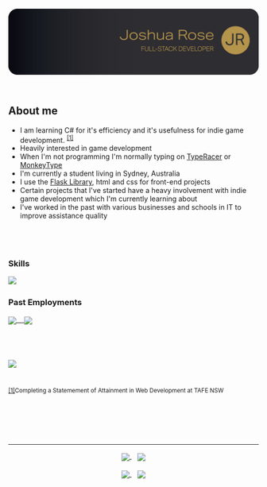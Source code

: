<html>
  <p>
    <a href="https://github.com/JoshuaDanielRose">
      <img align="center" src="https://github.com/JoshuaDanielRose/JoshuaDanielRose/blob/main/res/MAIN.jpg?raw=true"/>
    </a>
  </p>

  <br>
  
  <h2>About me</h2>
  <p>
    <!-- <a href="https://github.com/kittinan/spotify-github-profile">
      <img align="right" width="230px" src="https://spotify-github-profile.vercel.app/api/view?uid=q8hkj695x2mvn1uypwrtbvbge&cover_image=true&theme=default&bar_color=53b14f&bar_color_cover=true"/>
    </a>
  </p> --->
  <p width="20px">
    <ul>
      <li>I am learning C# for it's efficiency and it's usefulness for indie game development.<i></i> <sup><a href="#-2">[1] </sup></a></li>
      <li>Heavily interested in game development</li>
      <li>When I'm not programming I'm normally typing on <a href="https://play.typeracer.com/">TypeRacer</a> or <a href="https://monkeytype.com/">MonkeyType</a></li>
      <li>I'm currently a student living in Sydney, Australia</li>
      <li>I use the <a href="https://flask.palletsprojects.com/en/2.1.x/">Flask Library</a>, html and css for front-end projects</li>
      <li>Certain projects that I've started have a heavy involvement with indie game development which I'm currently learning about</li>
      <li>I've worked in the past with various businesses and schools in IT to improve assistance quality</li>
    </ul>
  </p>
  <!-- 
          EMPTY BOX TO FILL SPACE BELOW 
          <img align="center" height="10px"></img>
  --->
  <h2>&nbsp</h2>

  <p>
    <p>
      <h3>Skills</h3>
      <img src="https://skillicons.dev/icons?i=vim,py,html,css,flask,md,neovim,cs"/>
    </p>
    <p>
      <h3 align="left">Past Employments</h3>
      <a href="https://www.bravurasolutions.com/australia/">
        <img 
          align="center" 
          height="65" 
          src="https://cpp-prod-seek-company-image-uploads.s3.ap-southeast-2.amazonaws.com/814426/logo/657ae531-bcca-11ea-86d1-e52bae5cc086.png"/>
      </a>
      <a href="https://centelon.com/">
        &nbsp&nbsp;
        <img align="center" height="80" src="https://res.cloudinary.com/crunchbase-production/image/upload/c_lpad,f_auto,q_auto:eco,dpr_1/cihaxvnkshd6s5flqmut"/>
      </a>
      <h2>&nbsp</h2>
    </p>
    <p>
      <img align="left" src="https://github-readme-stats.vercel.app/api?username=JoshuaDRose"/>
    </p>

  </p>
  <h2>&nbsp</h2>

  <p>
    <p id="fs-1"><sup><a href="#about-me">[1]</a>Completing a Statemement of Attainment in Web Development at TAFE NSW</sup></p>
  </p>
<br>
<br>
<br>
<br>
<hr>
<p align="center">
  <a href="https://github.com/anuraghazra/github-readme-stats">
    <img align="center" src="https://github-readme-stats.vercel.app/api/pin/?username=JoshuaDRose&repo=Pygame-Framework" />
  </a> &nbsp&nbsp;
  <a href="https://github.com/anuraghazra/convoychat">
    <img align="center" src="https://github-readme-stats.vercel.app/api/pin/?username=JoshuaDRose&repo=PYMAP" />
  </a>
  <br>
  <br>
  <a href="https://github.com/anuraghazra/convoychat">
    <img align="center" src="https://github-readme-stats.vercel.app/api/pin/?username=pygame&repo=pygame" />
  </a>&nbsp&nbsp;
  <a href="https://github.com/anuraghazra/convoychat">
    <img align="center" src="https://github-readme-stats.vercel.app/api/pin/?username=jacksonattwood&repo=filesync" />
  </a>
</p>
</html>

<!--

                                                                  𝗛𝗜𝗗𝗗𝗘𝗡 𝗘𝗟𝗘𝗠𝗘𝗡𝗧𝗦
                                            <p>
                                              <h2 align="left">Current Projects</h2>
                                              <a href="https://github.com/JoshuaDRose/framework/">
                                                <img 
                                                  align="center" 
                                                  src="https://github-readme-stats.vercel.app/api/pin/?username=JoshuaDRose&repo=framework"
                                                </img>
                                              </a>
                                            </p>
                                            <p> 
  <p id="fs-2"><sup><a href="#languages">[2] </a>I understand these are markup languages however I'm including them as they are worth noting</sup></p>
  <p id="fs-3"><sup><a href="#languages">[3] </a>I learned powershell throughout my late primary years as a student when messing around with computers</sup></p>
  </div>

                                            <p>
                                              <h2 align="left">Languages</h2>
                                              <ul>
                                                <li>python3</li>
                                                <li>css/html/rtf<sup><a href="#links"> [2]</a></sup></li>
                                                <li>powershell<sup><a href="#links"> [3]</a></sup></li>
                                              </ul>
                                            </p>







  <p>
    <a href="https://github.com/JoshuaDRose/github-readme-stats">
      <img 
        src="https://github-readme-stats.vercel.app/api/wakatime?username=JoshuaDanielRose&custom_title=Wakatime%20Statistics&layout=compact">
      </img>
    </a>
  </p>
--->
